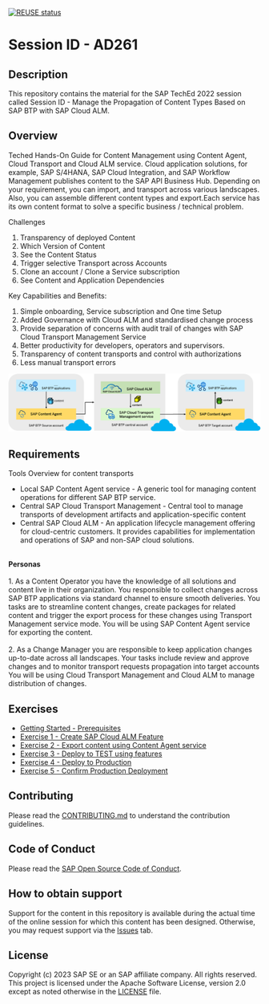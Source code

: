 [![REUSE status](https://api.reuse.software/badge/github.com/SAP-samples/teched2023-AD261)](https://api.reuse.software/info/github.com/SAP-samples/teched2023-AD261)

# Session ID - AD261

## Description

This repository contains the material for the SAP TechEd 2022 session called Session ID - Manage the Propagation of Content Types Based on SAP BTP with SAP Cloud ALM.  

## Overview

Teched Hands-On Guide for Content Management using Content Agent, Cloud Transport and Cloud ALM service.
Cloud application solutions, for example, SAP S/4HANA, SAP Cloud Integration, and SAP Workflow Management publishes content to the SAP API Business Hub. Depending on your requirement, you can import, and transport across various landscapes. Also, you can assemble different content types and export.Each service has its own content format to solve a specific business / technical problem. 

Challenges 
1.	Transparency of deployed Content
2.	Which Version of Content 
3.	See the Content Status
4.	Trigger selective Transport across Accounts
5.	Clone an account / Clone a Service subscription 
6.	See Content and Application Dependencies 

Key Capabilities and Benefits: 

1.	Simple onboarding, Service subscription and One time Setup
2.	Added Governance with Cloud ALM and standardised change process
3.	Provide separation of concerns with audit trail of changes with SAP Cloud Transport Management Service 
4.	Better productivity for developers, operators and supervisors.
5.	Transparency of content transports and control with authorizations
6.	Less manual transport errors

<img src="exercises/ex0/images/Overview.png" width="1000">

## Requirements

Tools Overview for content transports 
 - Local SAP Content Agent service - A generic tool for managing content operations for different SAP BTP service.
 - Central SAP Cloud Transport Management - Central tool to manage transports of development artifacts and application-specific content
 - Central SAP Cloud ALM - An application lifecycle management offering for cloud-centric customers. It provides capabilities for implementation and operations of SAP and non-SAP cloud solutions. 

</br>
<b>Personas</b>
</br></br>
1. As a Content Operator you have the knowledge of all solutions and content live in their organization.
You responsible to collect changes across SAP BTP applications via standard channel to ensure smooth deliveries. 
You tasks are to streamline content changes, create packages for related content and trigger the export process for these changes using Transport Management service mode.
You will be using SAP Content Agent service for exporting the content. 
</br></br>
2. As a Change Manager you are responsible to keep application changes up-to-date across all landscapes.
Your tasks include review and approve changes and to monitor transport requests propagation into target accounts
You will be using Cloud Transport Management and Cloud ALM to manage distribution of changes.

## Exercises

- [Getting Started - Prerequisites](exercises/ex0/README.md)
- [Exercise 1 - Create SAP Cloud ALM Feature](exercises/ex1/README.md)
- [Exercise 2 - Export content using Content Agent service](exercises/ex2/README.md)
- [Exercise 3 - Deploy to TEST using features](exercises/ex3/README.md)
- [Exercise 4 - Deploy to Production](exercises/ex4/README.md)
- [Exercise 5 - Confirm Production Deployment](exercises/ex5/README.md)  


## Contributing
Please read the [CONTRIBUTING.md](./CONTRIBUTING.md) to understand the contribution guidelines.

## Code of Conduct
Please read the [SAP Open Source Code of Conduct](https://github.com/SAP-samples/.github/blob/main/CODE_OF_CONDUCT.md).

## How to obtain support

Support for the content in this repository is available during the actual time of the online session for which this content has been designed. Otherwise, you may request support via the [Issues](../../issues) tab.

## License
Copyright (c) 2023 SAP SE or an SAP affiliate company. All rights reserved. This project is licensed under the Apache Software License, version 2.0 except as noted otherwise in the [LICENSE](LICENSES/Apache-2.0.txt) file.
